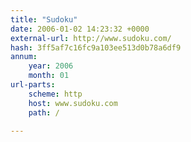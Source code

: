 ```yaml
---
title: "Sudoku"
date: 2006-01-02 14:23:32 +0000
external-url: http://www.sudoku.com/
hash: 3ff5af7c16fc9a103ee513d0b78a6df9
annum:
    year: 2006
    month: 01
url-parts:
    scheme: http
    host: www.sudoku.com
    path: /

---
```



